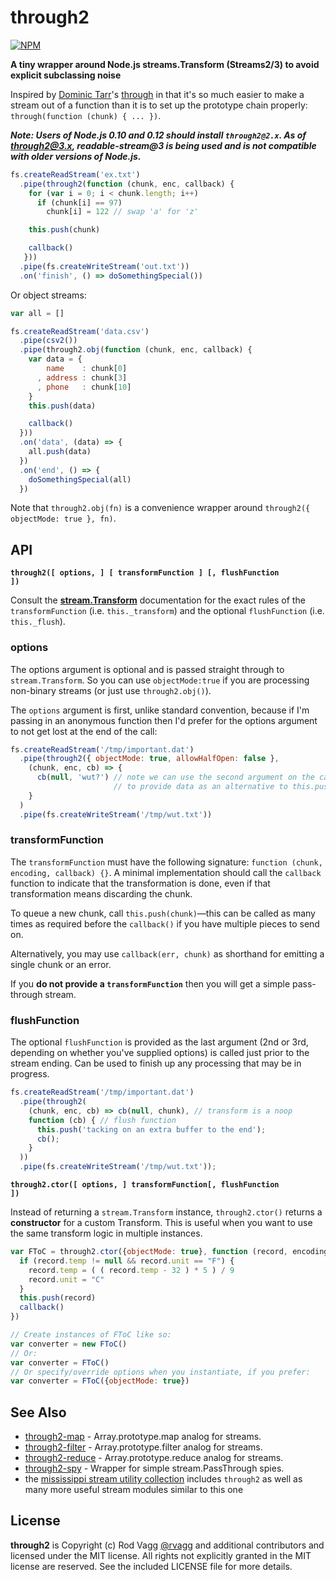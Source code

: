 # through2

[![NPM](https://nodei.co/npm/through2.png?downloads&downloadRank)](https://nodei.co/npm/through2/)

**A tiny wrapper around Node.js streams.Transform (Streams2/3) to avoid explicit subclassing noise**

Inspired by [Dominic Tarr](https://github.com/dominictarr)'s [through](https://github.com/dominictarr/through) in that it's so much easier to make a stream out of a function than it is to set up the prototype chain properly: `through(function (chunk) { ... })`.

***Note: Users of Node.js 0.10 and 0.12 should install `through2@2.x`. As of through2@3.x, readable-stream@3 is being used and is not compatible with older versions of Node.js.***

```js
fs.createReadStream('ex.txt')
  .pipe(through2(function (chunk, enc, callback) {
    for (var i = 0; i < chunk.length; i++)
      if (chunk[i] == 97)
        chunk[i] = 122 // swap 'a' for 'z'

    this.push(chunk)

    callback()
   }))
  .pipe(fs.createWriteStream('out.txt'))
  .on('finish', () => doSomethingSpecial())
```

Or object streams:

```js
var all = []

fs.createReadStream('data.csv')
  .pipe(csv2())
  .pipe(through2.obj(function (chunk, enc, callback) {
    var data = {
        name    : chunk[0]
      , address : chunk[3]
      , phone   : chunk[10]
    }
    this.push(data)

    callback()
  }))
  .on('data', (data) => {
    all.push(data)
  })
  .on('end', () => {
    doSomethingSpecial(all)
  })
```

Note that `through2.obj(fn)` is a convenience wrapper around `through2({ objectMode: true }, fn)`.

## API

<b><code>through2([ options, ] [ transformFunction ] [, flushFunction ])</code></b>

Consult the **[stream.Transform](http://nodejs.org/docs/latest/api/stream.html#stream_class_stream_transform)** documentation for the exact rules of the `transformFunction` (i.e. `this._transform`) and the optional `flushFunction` (i.e. `this._flush`).

### options

The options argument is optional and is passed straight through to `stream.Transform`. So you can use `objectMode:true` if you are processing non-binary streams (or just use `through2.obj()`).

The `options` argument is first, unlike standard convention, because if I'm passing in an anonymous function then I'd prefer for the options argument to not get lost at the end of the call:

```js
fs.createReadStream('/tmp/important.dat')
  .pipe(through2({ objectMode: true, allowHalfOpen: false },
    (chunk, enc, cb) => {
      cb(null, 'wut?') // note we can use the second argument on the callback
                       // to provide data as an alternative to this.push('wut?')
    }
  )
  .pipe(fs.createWriteStream('/tmp/wut.txt'))
```

### transformFunction

The `transformFunction` must have the following signature: `function (chunk, encoding, callback) {}`. A minimal implementation should call the `callback` function to indicate that the transformation is done, even if that transformation means discarding the chunk.

To queue a new chunk, call `this.push(chunk)`&mdash;this can be called as many times as required before the `callback()` if you have multiple pieces to send on.

Alternatively, you may use `callback(err, chunk)` as shorthand for emitting a single chunk or an error.

If you **do not provide a `transformFunction`** then you will get a simple pass-through stream.

### flushFunction

The optional `flushFunction` is provided as the last argument (2nd or 3rd, depending on whether you've supplied options) is called just prior to the stream ending. Can be used to finish up any processing that may be in progress.

```js
fs.createReadStream('/tmp/important.dat')
  .pipe(through2(
    (chunk, enc, cb) => cb(null, chunk), // transform is a noop
    function (cb) { // flush function
      this.push('tacking on an extra buffer to the end');
      cb();
    }
  ))
  .pipe(fs.createWriteStream('/tmp/wut.txt'));
```

<b><code>through2.ctor([ options, ] transformFunction[, flushFunction ])</code></b>

Instead of returning a `stream.Transform` instance, `through2.ctor()` returns a **constructor** for a custom Transform. This is useful when you want to use the same transform logic in multiple instances.

```js
var FToC = through2.ctor({objectMode: true}, function (record, encoding, callback) {
  if (record.temp != null && record.unit == "F") {
    record.temp = ( ( record.temp - 32 ) * 5 ) / 9
    record.unit = "C"
  }
  this.push(record)
  callback()
})

// Create instances of FToC like so:
var converter = new FToC()
// Or:
var converter = FToC()
// Or specify/override options when you instantiate, if you prefer:
var converter = FToC({objectMode: true})
```

## See Also

  - [through2-map](https://github.com/brycebaril/through2-map) - Array.prototype.map analog for streams.
  - [through2-filter](https://github.com/brycebaril/through2-filter) - Array.prototype.filter analog for streams.
  - [through2-reduce](https://github.com/brycebaril/through2-reduce) - Array.prototype.reduce analog for streams.
  - [through2-spy](https://github.com/brycebaril/through2-spy) - Wrapper for simple stream.PassThrough spies.
  - the [mississippi stream utility collection](https://github.com/maxogden/mississippi) includes `through2` as well as many more useful stream modules similar to this one

## License

**through2** is Copyright (c) Rod Vagg [@rvagg](https://twitter.com/rvagg) and additional contributors and licensed under the MIT license. All rights not explicitly granted in the MIT license are reserved. See the included LICENSE file for more details.
